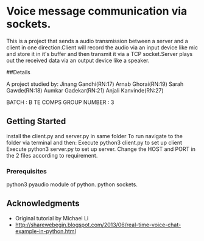 # Voice message communication via sockets.
This is a project that sends a audio transmission between a server and a client in one direction.Client will record the audio via an input device like mic and store it in it's buffer and then transmit it via a TCP socket.Server plays out the received data via an output device like a speaker. 

##Details

A project studied by:
Jinang Gandhi(RN:17)
Arnab Ghorai(RN:19)
Sarah Gawde(RN:18)
Aumkar Gadekar(RN:21)
Anjali Kanvinde(RN:27)

BATCH : B
TE COMPS
GROUP NUMBER : 3

## Getting Started
install the client.py and server.py in same folder
To run 
navigate to the folder via terminal and then:
Execute python3 client.py to set up client
Execute python3 server.py to set up server.
Change the HOST and PORT in the 2 files according to requirement.


### Prerequisites

python3
pyaudio module of python.
python sockets.

## Acknowledgments

* Original tutorial by Michael Li
* http://sharewebegin.blogspot.com/2013/06/real-time-voice-chat-example-in-python.html


